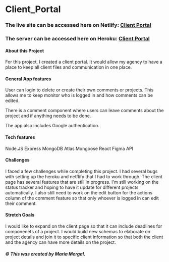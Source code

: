 # Client_Portal

### The live site can be accessed here on Netlify: [Client Portal](https://condescending-banach-e42f44.netlify.app/)

### The server can be accessed here on Heroku: [Client Portal](https://proof-backend.herokuapp.com/)

#### About this Project
For this project, I created a client portal. It would allow my agency to have a place to keep all client files and communication in one place.

#### General App features
User can login to delete or create their own comments or projects. This allows me to keep monitor who is logged in and how comments can be edited. 

There is a comment component where users can leave comments about the project and if anything needs to be done. 

The app also includes Google authentication. 

#### Tech features

Node.JS
Express
MongoDB Atlas
Mongoose
React
Figma API


#### Challenges
I faced a few challenges while completing this project. I had several bugs with setting up the heroku and netflify that I had to work through. The client page has several features that are still in progress. I'm still working on the status tracker and hoping to have it update for different projects automatically. I also still need to work on the edit button for the actions column of the comment feature so that only whoever is logged in can edit their comment. 

#### Stretch Goals
I would like to expand on the client page so that it can include deadlines for componenets of a project. I would build new schemas to elaborate on project details and join it to specific client information so that both the client and the agency can have more details on the project.

##### &copy; This was created by Maria Mergal.